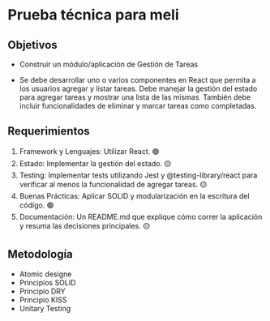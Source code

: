 # Prueba técnica para meli

## Objetivos

- Construir un módulo/aplicación de Gestión de Tareas

- Se debe desarrollar uno o varios componentes en React que permita a los usuarios agregar y listar tareas. Debe manejar la gestión del estado para agregar tareas y mostrar una lista de las mismas. También debe incluir funcionalidades de eliminar y marcar tareas como completadas.

## Requerimientos

1. Framework y Lenguajes: Utilizar React. 🟢
2. Estado: Implementar la gestión del estado. 🟡
3. Testing: Implementar tests utilizando Jest y @testing-library/react para verificar al menos la funcionalidad de agregar tareas. 🟡
4. Buenas Prácticas: Aplicar SOLID y modularización en la escritura del código. 🟢
5. Documentación: Un README.md que explique cómo correr la aplicación y resuma las decisiones principales. 🟡

## Metodología

- Atomic designe
- Principios SOLID
- Principio DRY
- Principio KISS
- Unitary Testing

## 